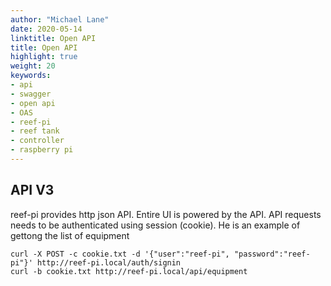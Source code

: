 ```yaml
---
author: "Michael Lane"
date: 2020-05-14
linktitle: Open API
title: Open API
highlight: true
weight: 20
keywords:
- api
- swagger
- open api
- OAS
- reef-pi
- reef tank
- controller
- raspberry pi
---
```


## API V3

reef-pi provides http json API. Entire UI is powered by the API. API requests needs to be authenticated
using session (cookie). He is an example of gettong the list of equipment
```
curl -X POST -c cookie.txt -d '{"user":"reef-pi", "password":"reef-pi"}' http://reef-pi.local/auth/signin
curl -b cookie.txt http://reef-pi.local/api/equipment
```

<redoc spec-url='https://raw.githubusercontent.com/reef-pi/reef-pi/master/swagger.json'></redoc>
<script src="https://cdn.jsdelivr.net/npm/redoc@next/bundles/redoc.standalone.js"> </script>
